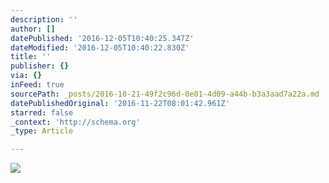 ```yaml
---
description: ''
author: []
datePublished: '2016-12-05T10:40:25.347Z'
dateModified: '2016-12-05T10:40:22.830Z'
title: ''
publisher: {}
via: {}
inFeed: true
sourcePath: _posts/2016-10-21-49f2c96d-0e01-4d09-a44b-b3a3aad7a22a.md
datePublishedOriginal: '2016-11-22T08:01:42.961Z'
starred: false
_context: 'http://schema.org'
_type: Article

---
```

![](https://the-grid-user-content.s3-us-west-2.amazonaws.com/2bd03d08-02c2-4641-a89f-28bdeedaa962.jpg)